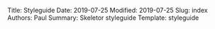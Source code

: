 Title: Styleguide
Date: 2019-07-25
Modified: 2019-07-25
Slug: index
Authors: Paul
Summary: Skeletor styleguide
Template: styleguide


